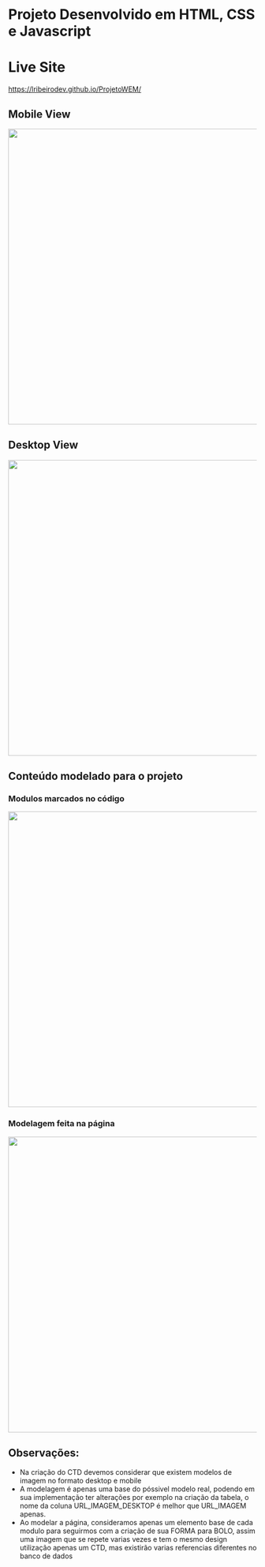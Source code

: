 # Projeto Desenvolvido em HTML, CSS e Javascript

# Live Site
https://lribeirodev.github.io/ProjetoWEM/

## Mobile View
<img src="/../master/static_files/screenshots/mobile.png" height="600px"/>

## Desktop View
<img src="/../master/static_files/screenshots/desktop.png" width="600px"/>

## Conteúdo modelado para o projeto

### Modulos marcados no código
<img src="/../master/static_files/modelagem/Modulos.png" width="600px"/>

### Modelagem feita na página
<img src="/../master/static_files/modelagem/Modelagem.png" width="600px"/>

<h2> Observações: </h2>
<ul>
<li>Na criação do CTD devemos considerar que existem modelos de imagem no formato desktop e mobile</li>
<li>A modelagem é apenas uma base do póssivel modelo real, podendo em sua implementação ter alterações por exemplo na criação da tabela, o nome da coluna URL_IMAGEM_DESKTOP é melhor que URL_IMAGEM apenas.</li>
<li>Ao modelar a página, consideramos apenas um elemento base de cada modulo para seguirmos com a criação de sua FORMA para BOLO, assim uma imagem que se repete varias vezes e tem o mesmo design utilização apenas um CTD, mas existirão varias referencias diferentes no banco de dados</li>
</ul>
